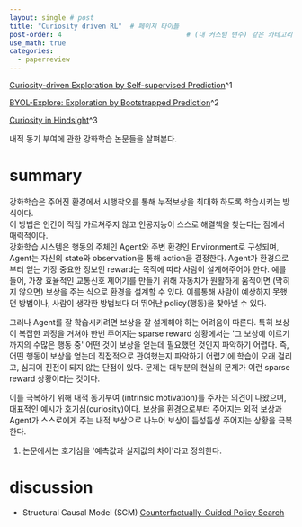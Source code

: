```yaml
---
layout: single # post
title: "Curiosity driven RL"  # 페이지 타이틀
post-order: 4                               # (내 커스텀 변수) 같은 카테고리 내 정렬 순서
use_math: true
categories:
  - paperreview
---
```


[Curiosity-driven Exploration by Self-supervised Prediction][paperlink]^1

[paperlink]:https://arxiv.org/abs/1705.05363

[BYOL-Explore: Exploration by Bootstrapped Prediction][paperlink]^2

[paperlink]:https://arxiv.org/abs/2206.08332


[Curiosity in Hindsight][paperlink]^3

[paperlink]:https://arxiv.org/abs/2211.10515


내적 동기 부여에 관한 강화학습 논문들을 살펴본다. 


# summary
강화학습은 주어진 환경에서 시행착오를 통해 누적보상을 최대화 하도록 학습시키는 방식이다.     
이 방법은 인간이 직접 가르쳐주지 않고 인공지능이 스스로 해결책을 찾는다는 점에서 매력적이다.    
강화학습 시스템은 행동의 주체인 Agent와 주변 환경인 Environment로 구성되며, Agent는 자신의 state와 observation을 통해 action을 결정한다. 
Agent가 환경으로부터 얻는 가장 중요한 정보인 reward는 목적에 따라 사람이 설계해주어야 한다. 
예를들어, 가장 효율적인 교통신호 제어기를 만들기 위해 자동차가 원활하게 움직이면 (막히지 않으면) 보상을 주는 식으로 환경을 설계할 수 있다. 
이를통해 사람이 예상하지 못했던 방법이나, 사람이 생각한 방법보다 더 뛰어난 policy(행동)을 찾아낼 수 있다.

그러나 Agent를 잘 학습시키려면 보상을 잘 설계해야 하는 어려움이 따른다. 
특히 보상이 복잡한 과정을 거쳐야 한번 주어지는 sparse reward 상황에서는 '그 보상에 이르기까지의 수많은 행동 중' 어떤 것이 보상을 얻는데 필요했던 것인지 파악하기 어렵다. 
즉, 어떤 행동이 보상을 얻는데 직접적으로 관여했는지 파악하기 어렵기에 학습이 오래 걸리고, 심지어 진전이 되지 않는 단점이 있다. 
문제는 대부분의  현실의 문제가 이런 sparse reward 상황이라는 것이다. 

이를 극복하기 위해 내적 동기부여 (intrinsic motivation)를 주자는 의견이 나왔으며, 대표적인 예시가 호기심(curiosity)이다. 
보상을 환경으로부터 주어지는 외적 보상과 Agent가 스스로에게 주는 내적 보상으로 나누어 보상이 듬성듬성 주어지는 상황을 극복한다. 
1) 논문에서는 호기심을 '예측값과 실제값의 차이'라고 정의한다.






# discussion




* Structural Causal Model (SCM)
[Counterfactually-Guided Policy Search][paperlink]

[paperlink]:https://arxiv.org/abs/1811.06272
